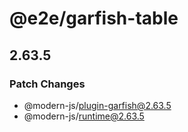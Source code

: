 # @e2e/garfish-table

## 2.63.5

### Patch Changes

- @modern-js/plugin-garfish@2.63.5
- @modern-js/runtime@2.63.5
